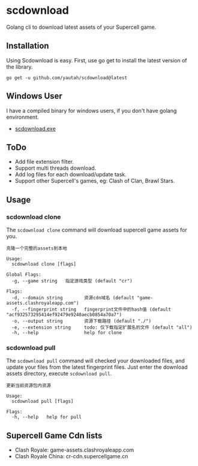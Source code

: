 # scdownload

Golang cli to download latest assets of your Supercell game.

## Installation
Using Scdownload is easy. First, use go get to install the latest version of the library.
```console
go get -u github.com/yautah/scdownload@latest
```

## Windows User
I have a compiled binary for windows users, if you don't have golang environment.
- [scdownload.exe](https://www.aliyundrive.com/s/NYTL8AsnHr9)

## ToDo
- Add file extension filter.
- Support multi threads download.
- Add log files for each download/update task.
- Support other Supercell's games, eg: Clash of Clan, Brawl Stars.

## Usage
### scdownload clone
The `scdownload clone` command will download supercell game assets for you.
```console
克隆一个完整的assets到本地

Usage:
  scdownload clone [flags]

Global Flags:
  -g, --game string   指定游戏类型 (default "cr")

Flags:
  -d, --domain string        资源cdn域名 (default "game-assets.clashroyaleapp.com")
  -f, --fingerprint string   fingerprint文件中的hash值 (default "acf932573295414ef92479e9240aecb0854a70a7")
  -o, --output string        资源下载路径 (default "./")
  -e, --extension string     todo: 仅下载指定扩展名的文件 (default "all")
  -h, --help                 help for clone

```

### scdownload pull
The `scdownload pull` command will checked your downloaded files, and update your files from the latest fingerprint files.
Just enter the download assets directory, execute `scdownload pull`.
```console
更新当前资源包内资源

Usage:
  scdownload pull [flags]

Flags:
  -h, --help   help for pull
```

## Supercell Game Cdn lists
* Clash Royale: game-assets.clashroyaleapp.com
* Clash Royale China: cr-cdn.supercellgame.cn
